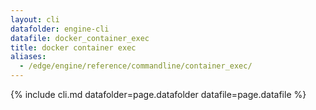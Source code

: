 ```yaml
---
layout: cli
datafolder: engine-cli
datafile: docker_container_exec
title: docker container exec
aliases:
  - /edge/engine/reference/commandline/container_exec/
---
```

<!--
This page is automatically generated from Docker's source code. If you want to
suggest a change to the text that appears here, open a ticket or pull request
in the source repository on GitHub:

https://github.com/docker/cli
-->

{% include cli.md datafolder=page.datafolder datafile=page.datafile %}
